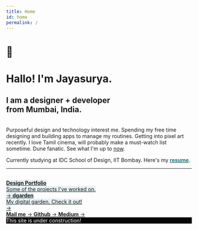 ```yaml
---
title: Home
id: home
permalink: /
---
```

# 👋
# Hallo! I'm Jayasurya.
## I am a designer + developer <br/>from Mumbai, India.
<div style="height:1rem"></div>
Purposeful design and technology interest me. Spending my free time designing and building apps to manage my routines. Getting into pixel art recently. I love Tamil cinema, will probably make a must-watch list sometime. Dune fanatic. See what I'm up to <a class="internal-link internal-link-page" href="/now">now</a>.

Currently studying at IDC School of Design, IIT Bombay. Here's my [<span style="color:teal"><b>resume</b></span>](/resume).
<hr>
<div style="height:1rem"></div>
<div class="card-grid-2">
    <a 
    style="background-color: #e6f1f4; margin-bottom: 1.5rem;" 
    class="card-container card-link" 
    href="/portfolio">
      <b>
      Design Portfolio</b>
    <br/>
    Some of the projects I've worked on.
      <br/>
    <span class="card-arrow">→</span>
    </a>
    <a 
     style="background-color: #e6f1f4; margin-bottom: 1.5rem;" 
     class="card-container card-link"
     href="/dgarden">
      <b>
      dgarden</b>
      <br/>
    My digital garden. Check it out!
    <br/>
    <span class="card-arrow">→</span>
    </a>
</div>
<div class="card-grid-3">
    <a 
    style="background-color: #f9f9f9; margin-bottom: 1.5rem;" 
    class="card-container card-link" 
    href="mailto:hey@jayas.me">
      <b>
      Mail me</b>
    <span class="card-arrow">→</span>
    </a>
    <a 
     style="background-color: #f9f9f9; margin-bottom: 1.5rem;" 
     class="card-container card-link"
     href="https://github.com/jayasio">
      <b>
      Github</b>
    <span class="card-arrow">→</span>
    </a>
    <a 
     style="background-color: #f9f9f9; margin-bottom: 1.5rem;" 
     class="card-container card-link"
     href="https://medium.com/@jayabsurdyeah">
      <b>
      Medium</b>
    <span class="card-arrow">→</span>
    </a>
</div>
  <div class="secondary-container" style="background-color: #060606; color: white">
    This site is under construction!
  </div>

  <!-- <img src="../assets/96.jpg" style="object-fit: cover; width: 960px; margin: 1.5rem 0rem;"/> -->

<style>
  .wrapper {
    max-width: 46em;
  }
</style>